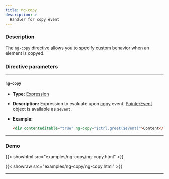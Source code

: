 ```yaml
---
title: ng-copy
description: >
  Handler for copy event
---
```


### Description

The `ng-copy` directive allows you to specify custom behavior when an element is
copyed.

### Directive parameters

---

#### `ng-copy`

- **Type:** [Expression](../../../typedoc/types/Expression.html)
- **Description:** Expression to evaluate upon
  [copy](https://developer.mozilla.org/en-US/docs/Web/API/Element/copy_event)
  event.
  [PointerEvent](https://developer.mozilla.org/en-US/docs/Web/API/PointerEvent)
  object is available as `$event`.
- **Example:**

  ```html
  <div contenteditable="true" ng-copy="$ctrl.greet($event)">Content</div>
  ```

---

### Demo

{{< showhtml src="examples/ng-copy/ng-copy.html" >}}

{{< showraw src="examples/ng-copy/ng-copy.html" >}}

---
